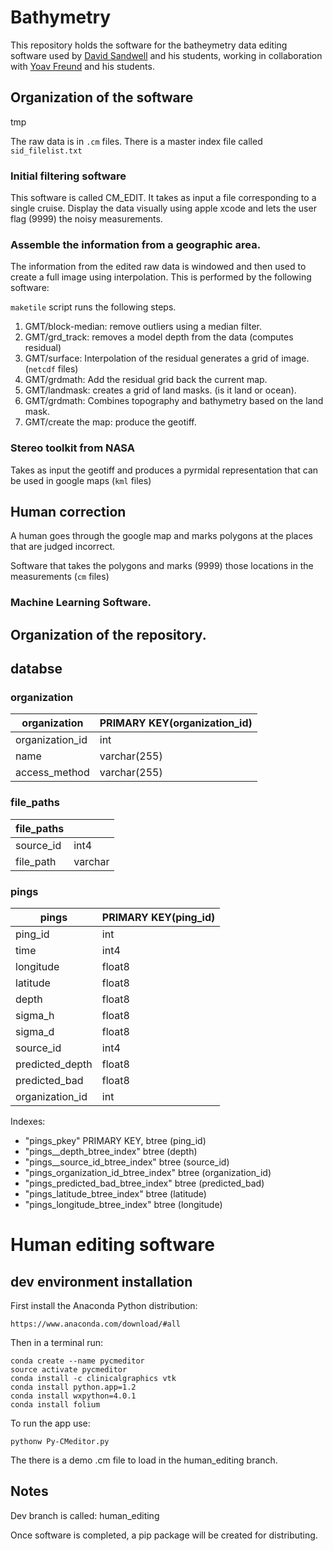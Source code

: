 # Bathymetry

This repository holds the software for the batheymetry data editing software used by [David Sandwell](http://topex.ucsd.edu/sandwell/)
and his students, working in collaboration with [Yoav Freund](https://cseweb.ucsd.edu/~yfreund/) and his students.

## Organization of the software
tmp

The raw data is in `.cm` files. There is a master index file called `sid_filelist.txt`

### Initial filtering software

This software is called CM_EDIT. It takes as input a file corresponding to a single cruise. Display the data visually using apple xcode and lets the user flag (9999) the noisy measurements.

### Assemble the information from a geographic area.

The information from the edited raw data is windowed and then used to create a full image using interpolation. This is performed by the following software:

`maketile` script runs the following steps.
1. GMT/block-median: remove outliers using a median filter.
2. GMT/grd_track: removes a model depth from the data (computes residual)
3. GMT/surface: Interpolation of the residual generates a grid of image. (`netcdf` files)
4. GMT/grdmath: Add the residual grid back the current map.
5. GMT/landmask: creates a grid of land masks. (is it land or ocean).
6. GMT/grdmath: Combines topography and bathymetry based on the land mask.
7. GMT/create the map: produce the geotiff.

### Stereo toolkit from NASA
Takes as input the geotiff and produces a pyrmidal representation that can be used in google maps (`kml` files)

## Human correction
A human goes through the google map and marks polygons at the places that are judged incorrect.

Software that takes the polygons and marks (9999) those locations in the measurements (`cm` files)

### Machine Learning Software.

## Organization of the repository.

## databse
### organization    
| organization  | PRIMARY KEY(organization_id) |
| ------------- | ------------- |
| organization_id  | int  |
| name  | varchar(255)  |
| access_method  | varchar(255)  |

### file_paths
| file_paths  | |
| ------------- | ------------- |
| source_id  | int4  |
| file_path  | varchar|

### pings
| pings  | PRIMARY KEY(ping_id) |
| ------------- | ------------- |
| ping_id  | int  |
| time  | int4  |
| longitude  | float8 |
| latitude  | float8 |
| depth  | float8 |
| sigma_h  | float8 |
| sigma_d  | float8 |
| source_id  | int4 |
| predicted_depth  | float8 |
| predicted_bad  | float8 |
| organization_id  | int |

Indexes:<br>
-    "pings_pkey" PRIMARY KEY, btree (ping_id) 
-    "pings__depth_btree_index" btree (depth) 
-    "pings__source_id_btree_index" btree (source_id)
-    "pings_organization_id_btree_index" btree (organization_id)
-    "pings_predicted_bad_btree_index" btree (predicted_bad)
-    "pings_latitude_btree_index" btree (latitude)
-    "pings_longitude_btree_index" btree (longitude)


# Human editing software 

## dev environment installation
First install the Anaconda Python distribution:
    
    https://www.anaconda.com/download/#all
 
 Then in a terminal run:
 
    conda create --name pycmeditor
    source activate pycmeditor
    conda install -c clinicalgraphics vtk
    conda install python.app=1.2
    conda install wxpython=4.0.1
    conda install folium

To run the app use:
    
    pythonw Py-CMeditor.py

The there is a demo .cm file to load in the human_editing branch. 

## Notes
Dev branch is called: human_editing

Once software is completed, a pip package will be created for distributing.
